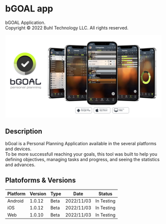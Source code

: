 # bGOAL app 
bGOAL Application.  
Copyright © 2022 Buhl Technology LLC. All rights reserved.

[<img src="images/present_bgoal.png">](http://www.bgoalapp.com)

## Description
bGoal is a Personal Planning Application available in the several platforms and devices.   
To be more successfull reaching your goals, this tool was built to help you defining  objectives, managing tasks and progress, and seeing the statistics and advances.

## Platoforms & Versions
| Platform | Version  |  Type    |    Date    |     Status   |
|----------|----------|----------|------------|--------------|
| Android  | 1.0.12   |  Beta    | 2022/11/03 |  In Testing  |
| iOS      | 1.0.12   |  Beta    | 2022/11/03 |  In Testing  |
| Web      | 1.0.10   |  Beta    | 2022/11/03 |  In Testing  |

